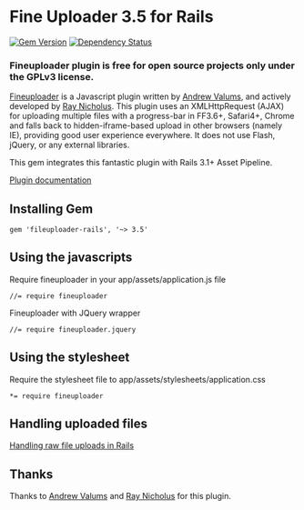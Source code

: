 # Fine Uploader 3.5 for Rails

[![Gem Version](https://badge.fury.io/rb/fileuploader-rails.png)][gem]
[![Dependency Status](https://gemnasium.com/lebedev-yury/fileuploader-rails.png?travis)][gemnasium]

[gem]: https://rubygems.org/gems/fileuploader-rails
[gemnasium]: https://gemnasium.com/lebedev-yury/fileuploader-rails

### Fineuploader plugin is free for open source projects only under the GPLv3 license.

[Fineuploader](http://fineuploader.com/) is a Javascript plugin written by [Andrew Valums](http://github.com/valums/), and actively developed by [Ray Nicholus](http://lnkd.in/Nkhx2C). This plugin uses an XMLHttpRequest (AJAX) for uploading multiple files with a progress-bar in FF3.6+, Safari4+, Chrome and falls back to hidden-iframe-based upload in other browsers (namely IE), providing good user experience everywhere. It does not use Flash, jQuery, or any external libraries.

This gem integrates this fantastic plugin with Rails 3.1+ Asset Pipeline.

[Plugin documentation](https://github.com/Widen/fine-uploader/blob/master/readme.md)

## Installing Gem

    gem 'fileuploader-rails', '~> 3.5'

## Using the javascripts

Require fineuploader in your app/assets/application.js file

    //= require fineuploader

Fineuploader with JQuery wrapper

    //= require fineuploader.jquery

## Using the stylesheet

Require the stylesheet file to app/assets/stylesheets/application.css

    *= require fineuploader

## Handling uploaded files

[Handling raw file uploads in Rails](https://github.com/lebedev-yury/fileuploader-rails/wiki/Handling-raw-file-uploads-in-Rails)

## Thanks
Thanks to [Andrew Valums](http://github.com/valums/) and [Ray Nicholus](http://lnkd.in/Nkhx2C) for this plugin.
